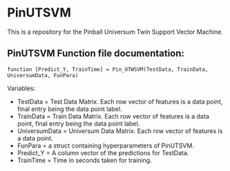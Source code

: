 # PinUTSVM
This is a repository for the Pinball Universum Twin Support Vector Machine.

## PinUTSVM Function file documentation:
    function [Predict_Y, TrainTime] = Pin_UTWSVM(TestData, TrainData, UniversumData, FunPara)

Variables:
- TestData = Test Data Matrix. Each row vector of features is a data point, final entry being the data point label.
- TrainData = Train Data Matrix. Each row vector of features is a data point, final entry being the data point label.
- UniversumData = Universum Data Matrix. Each row vector of features is a data point.
- FunPara = a struct containing hyperparameters of PinUTSVM.
- Predict_Y = A column vector of the predictions for TestData.
- TrainTime = Time in seconds taken for training.
